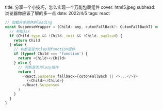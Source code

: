 <describe>
  title: 分享一个小技巧，怎么实现一个万能包裹组件
  cover: html5.jpeg
  subhead: 浏览器你应该了解的多一点
  date: 2022/4/5
  tags: react
</describe>

```js
// 加载异步组件的loading
const SuspenseWrapper = (Child: any, cutonFallBack?: CutonFallBackT) => {
  // 判断jsx
  if (Child.type && !Child._init && !Child._payload) {
    return Child
  } else {
    // 判断是否为clas和function组件
    if (typeof Child === 'function') {
      return <Child></Child>
    } else {
      // 判断是否为lazy组件
      return (
        <React.Suspense fallback={cutonFallBack || <>...</>}>
          {<Child></Child>}
        </React.Suspense>
      )
    }
  }
}
```
